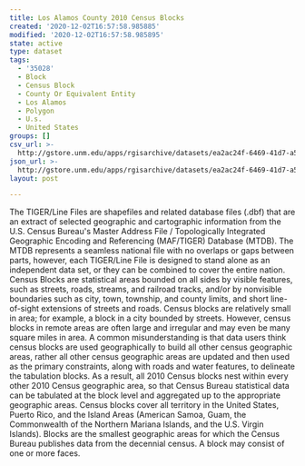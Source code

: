 ```yaml
---
title: Los Alamos County 2010 Census Blocks
created: '2020-12-02T16:57:58.985885'
modified: '2020-12-02T16:57:58.985895'
state: active
type: dataset
tags:
  - '35028'
  - Block
  - Census Block
  - County Or Equivalent Entity
  - Los Alamos
  - Polygon
  - U.s.
  - United States
groups: []
csv_url: >-
  http://gstore.unm.edu/apps/rgisarchive/datasets/ea2ac24f-6469-41d7-a5fa-fdb0fb8d121c/tl_2010_35028_tabblock10.derived.csv
json_url: >-
  http://gstore.unm.edu/apps/rgisarchive/datasets/ea2ac24f-6469-41d7-a5fa-fdb0fb8d121c/tl_2010_35028_tabblock10.derived.json
layout: post

---
```

The TIGER/Line Files are shapefiles and related database files (.dbf) that are an extract of selected geographic and cartographic information from the U.S. Census Bureau's Master Address File / Topologically Integrated Geographic Encoding and Referencing (MAF/TIGER) Database (MTDB).  The MTDB represents a seamless national file with no overlaps or gaps between parts, however, each TIGER/Line File is designed to stand alone as an independent data set, or they can be combined to cover the entire nation.  Census Blocks are statistical areas bounded on all sides by visible features, such as streets, roads, streams, and railroad tracks, and/or by nonvisible boundaries such as city, town, township, and county limits, and short line-of-sight extensions of streets and roads.  Census blocks are relatively small in area; for example, a block in a city bounded by streets.  However, census blocks in remote areas are often large and irregular and may even be many square miles in area.  A common misunderstanding is that data users think census blocks are used geographically to build all other census geographic areas, rather all other census geographic areas are updated and then used as the primary constraints, along with roads and water features, to delineate the tabulation blocks.  As a result, all 2010 Census blocks nest within every other 2010 Census geographic area, so that Census Bureau statistical data can be tabulated at the block level and aggregated up to the appropriate geographic areas.  Census blocks cover all territory in the United States, Puerto Rico, and the Island Areas (American Samoa, Guam, the Commonwealth of the Northern Mariana Islands, and the U.S. Virgin Islands).  Blocks are the smallest geographic areas for which the Census Bureau publishes data from the decennial census.  A block may consist of one or more faces.  

